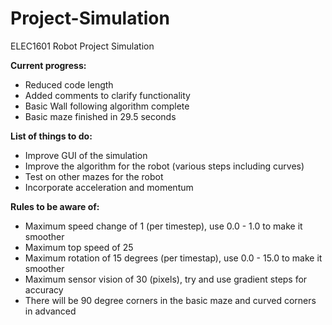 # Project-Simulation
ELEC1601 Robot Project Simulation

**Current progress:**
* Reduced code length
* Added comments to clarify functionality
* Basic Wall following algorithm complete
* Basic maze finished in 29.5 seconds


**List of things to do:**
* Improve GUI of the simulation
* Improve the algorithm for the robot (various steps including curves)
* Test on other mazes for the robot
* Incorporate acceleration and momentum

**Rules to be aware of:**
* Maximum speed change of 1 (per timestep), 
    use 0.0 - 1.0 to make it smoother
* Maximum top speed of 25
* Maximum rotation of 15 degrees (per timestap), 
    use 0.0 - 15.0 to make it smoother
* Maximum sensor vision of 30 (pixels), 
    try and use gradient steps for accuracy
* There will be 90 degree corners in the basic maze and curved corners in advanced